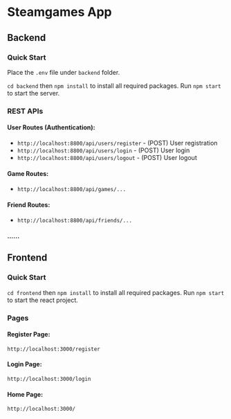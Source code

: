 # Steamgames App

## Backend
### Quick Start
Place the `.env` file under `backend` folder.

`cd backend` then `npm install` to install all required packages. Run `npm start` to start the server.

### REST APIs
#### User Routes (Authentication):
- `http://localhost:8800/api/users/register` - (POST) User registration
- `http://localhost:8800/api/users/login` - (POST) User login
- `http://localhost:8800/api/users/logout` - (POST) User logout


#### Game Routes:
- `http://localhost:8800/api/games/...`


#### Friend Routes:
- `http://localhost:8800/api/friends/...`


#### ......


## Frontend
### Quick Start
`cd frontend` then `npm install` to install all required packages. Run `npm start` to start the react project.

### Pages
#### Register Page:
`http://localhost:3000/register`

#### Login Page:
`http://localhost:3000/login`

#### Home Page:
`http://localhost:3000/`
